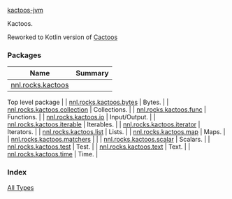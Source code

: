 [kactoos-jvm](./index.md)


Kactoos.

Reworked to Kotlin version of [Cactoos](http://www.cactoos.org)

### Packages

| Name | Summary |
|---|---|
| [nnl.rocks.kactoos](nnl.rocks.kactoos/index.md) |  Top level package  |
| [nnl.rocks.kactoos.bytes](nnl.rocks.kactoos.bytes/index.md) |  Bytes. |
| [nnl.rocks.kactoos.collection](nnl.rocks.kactoos.collection/index.md) |  Collections.  |
| [nnl.rocks.kactoos.func](nnl.rocks.kactoos.func/index.md) |  Functions.  |
| [nnl.rocks.kactoos.io](nnl.rocks.kactoos.io/index.md) |  Input/Output.  |
| [nnl.rocks.kactoos.iterable](nnl.rocks.kactoos.iterable/index.md) |  Iterables.  |
| [nnl.rocks.kactoos.iterator](nnl.rocks.kactoos.iterator/index.md) |  Iterators.  |
| [nnl.rocks.kactoos.list](nnl.rocks.kactoos.list/index.md) |  Lists.  |
| [nnl.rocks.kactoos.map](nnl.rocks.kactoos.map/index.md) |  Maps.  |
| [nnl.rocks.kactoos.matchers](nnl.rocks.kactoos.matchers/index.md) |  |
| [nnl.rocks.kactoos.scalar](nnl.rocks.kactoos.scalar/index.md) |  Scalars.  |
| [nnl.rocks.kactoos.test](nnl.rocks.kactoos.test/index.md) |  Test.  |
| [nnl.rocks.kactoos.text](nnl.rocks.kactoos.text/index.md) |  Text.  |
| [nnl.rocks.kactoos.time](nnl.rocks.kactoos.time/index.md) |  Time.  |

### Index

[All Types](alltypes/index.md)